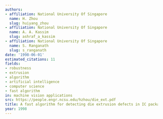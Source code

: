 ```yaml
---
authors:
- affiliation: National University Of Singapore
  name: H. Zhou
  slug: huiyang_zhou
- affiliation: National University Of Singapore
  name: A. A. Kassim
  slug: ashraf_a_kassim
- affiliation: National University Of Singapore
  name: S. Ranganath
  slug: s_ranganath
date: '1998-06-01'
estimated_citations: 11
fields:
- robustness
- extrusion
- algorithm
- artificial intelligence
- computer science
- fast algorithm
in: machine vision applications
src: https://people.engr.ncsu.edu/hzhou/die_ext.pdf
title: A fast algorithm for detecting die extrusion defects in IC packages
year: 1998
---
```

